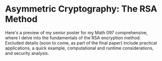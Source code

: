 # Asymmetric Cryptography: The RSA Method

Here's a preview of my senior poster for my Math 097 comprehensive, where I delve into the fundamentals of the RSA encryption method. Excluded details (soon to come, as part of the final paper) include practical applications, a quick example, computational and runtime considerations, and security analysis.

